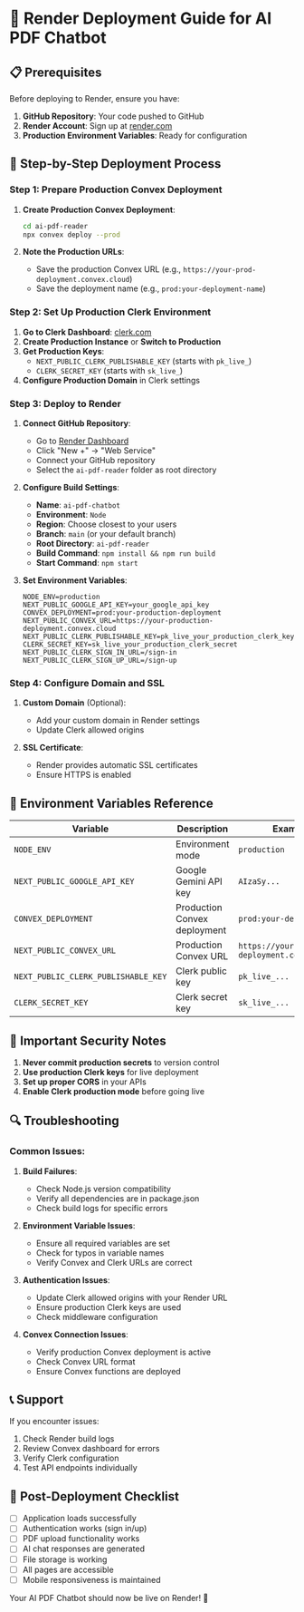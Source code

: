 # 🚀 Render Deployment Guide for AI PDF Chatbot

## 📋 Prerequisites

Before deploying to Render, ensure you have:

1. **GitHub Repository**: Your code pushed to GitHub
2. **Render Account**: Sign up at [render.com](https://render.com)
3. **Production Environment Variables**: Ready for configuration

## 🔧 Step-by-Step Deployment Process

### Step 1: Prepare Production Convex Deployment

1. **Create Production Convex Deployment**:
   ```bash
   cd ai-pdf-reader
   npx convex deploy --prod
   ```

2. **Note the Production URLs**:
   - Save the production Convex URL (e.g., `https://your-prod-deployment.convex.cloud`)
   - Save the deployment name (e.g., `prod:your-deployment-name`)

### Step 2: Set Up Production Clerk Environment

1. **Go to Clerk Dashboard**: [clerk.com](https://clerk.com)
2. **Create Production Instance** or **Switch to Production**
3. **Get Production Keys**:
   - `NEXT_PUBLIC_CLERK_PUBLISHABLE_KEY` (starts with `pk_live_`)
   - `CLERK_SECRET_KEY` (starts with `sk_live_`)
4. **Configure Production Domain** in Clerk settings

### Step 3: Deploy to Render

1. **Connect GitHub Repository**:
   - Go to [Render Dashboard](https://dashboard.render.com)
   - Click "New +" → "Web Service"
   - Connect your GitHub repository
   - Select the `ai-pdf-reader` folder as root directory

2. **Configure Build Settings**:
   - **Name**: `ai-pdf-chatbot`
   - **Environment**: `Node`
   - **Region**: Choose closest to your users
   - **Branch**: `main` (or your default branch)
   - **Root Directory**: `ai-pdf-reader`
   - **Build Command**: `npm install && npm run build`
   - **Start Command**: `npm start`

3. **Set Environment Variables**:
   ```
   NODE_ENV=production
   NEXT_PUBLIC_GOOGLE_API_KEY=your_google_api_key
   CONVEX_DEPLOYMENT=prod:your-production-deployment
   NEXT_PUBLIC_CONVEX_URL=https://your-production-deployment.convex.cloud
   NEXT_PUBLIC_CLERK_PUBLISHABLE_KEY=pk_live_your_production_clerk_key
   CLERK_SECRET_KEY=sk_live_your_production_clerk_secret
   NEXT_PUBLIC_CLERK_SIGN_IN_URL=/sign-in
   NEXT_PUBLIC_CLERK_SIGN_UP_URL=/sign-up
   ```

### Step 4: Configure Domain and SSL

1. **Custom Domain** (Optional):
   - Add your custom domain in Render settings
   - Update Clerk allowed origins

2. **SSL Certificate**:
   - Render provides automatic SSL certificates
   - Ensure HTTPS is enabled

## 🔐 Environment Variables Reference

| Variable | Description | Example |
|----------|-------------|---------|
| `NODE_ENV` | Environment mode | `production` |
| `NEXT_PUBLIC_GOOGLE_API_KEY` | Google Gemini API key | `AIzaSy...` |
| `CONVEX_DEPLOYMENT` | Production Convex deployment | `prod:your-deployment` |
| `NEXT_PUBLIC_CONVEX_URL` | Production Convex URL | `https://your-deployment.convex.cloud` |
| `NEXT_PUBLIC_CLERK_PUBLISHABLE_KEY` | Clerk public key | `pk_live_...` |
| `CLERK_SECRET_KEY` | Clerk secret key | `sk_live_...` |

## 🚨 Important Security Notes

1. **Never commit production secrets** to version control
2. **Use production Clerk keys** for live deployment
3. **Set up proper CORS** in your APIs
4. **Enable Clerk production mode** before going live

## 🔍 Troubleshooting

### Common Issues:

1. **Build Failures**:
   - Check Node.js version compatibility
   - Verify all dependencies are in package.json
   - Check build logs for specific errors

2. **Environment Variable Issues**:
   - Ensure all required variables are set
   - Check for typos in variable names
   - Verify Convex and Clerk URLs are correct

3. **Authentication Issues**:
   - Update Clerk allowed origins with your Render URL
   - Ensure production Clerk keys are used
   - Check middleware configuration

4. **Convex Connection Issues**:
   - Verify production Convex deployment is active
   - Check Convex URL format
   - Ensure Convex functions are deployed

## 📞 Support

If you encounter issues:
1. Check Render build logs
2. Review Convex dashboard for errors
3. Verify Clerk configuration
4. Test API endpoints individually

## 🎉 Post-Deployment Checklist

- [ ] Application loads successfully
- [ ] Authentication works (sign in/up)
- [ ] PDF upload functionality works
- [ ] AI chat responses are generated
- [ ] File storage is working
- [ ] All pages are accessible
- [ ] Mobile responsiveness is maintained

Your AI PDF Chatbot should now be live on Render! 🚀

